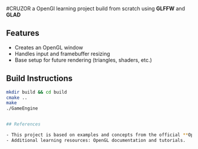#CRUZOR
a OpenGl learning project build from scratch using **GLFFW** and **GLAD**
## Features
- Creates an OpenGL window
- Handles input and framebuffer resizing
- Base setup for future rendering (triangles, shaders, etc.)
## Build Instructions
```bash
mkdir build && cd build
cmake ..
make
./GameEngine 


## References

- This project is based on examples and concepts from the official **OpenGL Programming Guide (Red Book)**.
- Additional learning resources: OpenGL documentation and tutorials.
